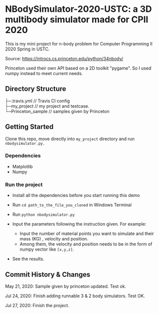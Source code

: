 # NBodySimulator-2020-USTC: a 3D multibody simulator made for CPII 2020
This is my mini project for n-body problem for Computer Programming II 2020 Spring in USTC.   

Source: https://introcs.cs.princeton.edu/python/34nbody/  

Princeton used their own API based on a 2D toolkit "pygame". So I used numpy instead to meet current needs.

## Directory Structure
├─.travis.yml  // Travis CI config  
├─my_project   // my project and testcase.  
└─Princeton_sample   // samples given by Princeton    

## Getting Started
Clone this repo, move directly into `my_project` directory and run `nbodysimulator.py.`

### Dependencies
* Matplotlib
* Numpy
### Run the project

* Install all the dependencies before you start running this demo

* Run `cd path_to_the_file_you_cloned` in Windows Terminal
* Run `python nbodysimulator.py` 
* Input the parameters following the instruction given. 
  For example: 
  * Input the number of material points you want to simulate and their mass (KG) , velocity and position. 
  * Among them, the velocity and position needs to be in the form of numpy vector like `[x,y,z]`.
* See the results.
## Commit History & Changes
May 21, 2020: Sample given by princeton updated. Test ok.  

Jul 24, 2020: Finish adding runnable 3 & 2 body simulators. Test OK. 

Jul 27, 2020: Finish the project.


